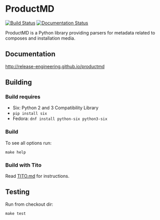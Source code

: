 ProductMD
=========

[![Build Status](https://travis-ci.org/release-engineering/productmd.svg?branch=master)](https://travis-ci.org/release-engineering/productmd)
[![Documentation Status](https://readthedocs.org/projects/productmd/badge/?version=latest)](http://productmd.readthedocs.io/en/latest/?badge=latest)

ProductMD is a Python library providing parsers for metadata related to composes and installation media.


Documentation
-------------

http://release-engineering.github.io/productmd


Building
--------

### Build requires

* Six: Python 2 and 3 Compatibility Library
 * `pip install six`
 * Fedora: `dnf install python-six python3-six`


### Build

To see all options run:

    make help


### Build with Tito

Read [TITO.md](TITO.md) for instructions.


Testing
-------

Run from checkout dir:

    make test


